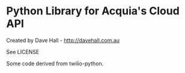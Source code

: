 # Python Library for Acquia's Cloud API

Created by Dave Hall - http://davehall.com.au

See LICENSE

Some code derived from twilio-python.

